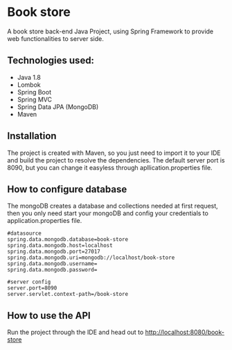 # Book store

A book store back-end Java Project, using Spring Framework to provide web functionalities to server side.
	
## Technologies used:
- Java 1.8
- Lombok
- Spring Boot
- Spring MVC
- Spring Data JPA (MongoDB)
- Maven

## Installation
The project is created with Maven, so you just need to import it to your IDE and build the project to resolve the dependencies. The default server port is 8090, but you can change it easyless through apllication.properties file.

## How to configure database
The mongoDB creates a database and collections needed at first request, then you only need start your mongoDB and config your credentials to application.properties file.

```
#datasource
spring.data.mongodb.database=book-store
spring.data.mongodb.host=localhost
spring.data.mongodb.port=27017
spring.data.mongodb.uri=mongodb://localhost/book-store
spring.data.mongodb.username=
spring.data.mongodb.password=

#server config
server.port=8090
server.servlet.context-path=/book-store
```

## How to use the API
Run the project through the IDE and head out to [http://localhost:8080/book-store](http://localhost:8080/book-store)